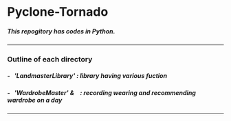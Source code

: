 # Pyclone-Tornado
##### This repogitory has codes in Python.

- - -
### Outline of each directory

##### - &nbsp; 'LandmasterLibrary' : library having various fuction
##### - &nbsp; 'WardrobeMaster' &&emsp;: recording wearing and recommending wardrobe on a day
***

